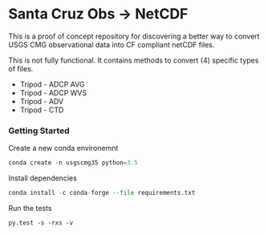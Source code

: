 # Santa Cruz Obs -> NetCDF

This is a proof of concept repository for discovering a better way to convert
USGS CMG observational data into CF compliant netCDF files.

This is not fully functional. It contains methods to convert (4) specific types
of files.

* Tripod - ADCP AVG
* Tripod - ADCP WVS
* Tripod - ADV
* Tripod - CTD


### Getting Started

Create a new conda environemnt

```python
conda create -n usgscmg35 python=3.5
```

Install dependencies

```python
conda install -c conda-forge --file requirements.txt
```

Run the tests

```
py.test -s -rxs -v
```
